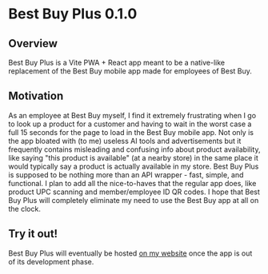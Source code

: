 # Best Buy Plus 0.1.0

## Overview

Best Buy Plus is a Vite PWA + React app meant to be a native-like replacement of the Best Buy mobile app made for employees of Best Buy.

## Motivation

As an employee at Best Buy myself, I find it extremely frustrating when I go to look up a product for a customer and having to wait in the worst case a full 15 seconds for the page to load in the Best Buy mobile app. Not only is the app bloated with (to me) useless AI tools and advertisements but it frequently contains misleading and confusing info about product availability, like saying "this product is available" (at a nearby store) in the same place it would typically say a product is actually available in my store. Best Buy Plus is supposed to be nothing more than an API wrapper - fast, simple, and functional. I plan to add all the nice-to-haves that the regular app does, like product UPC scanning and member/employee ID QR codes. I hope that Best Buy Plus will completely eliminate my need to use the Best Buy app at all on the clock.

## Try it out!

Best Buy Plus will eventually be hosted [on my website](https://jonahbebko.com/bestbuy-plus) once the app is out of its development phase.